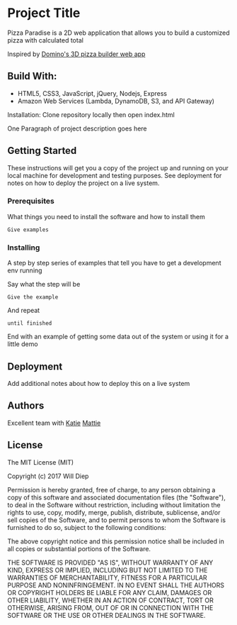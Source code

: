 # Project Title
Pizza Paradise is a 2D web application that allows you to build a customized pizza with calculated total

Inspired by [Domino's 3D pizza builder web app](https://www.eater.com/2014/4/25/6235513/dominos-new-ipad-app-features-a-3d-pizza-builder)

## Build With:
* HTML5, CSS3, JavaScript, jQuery, Nodejs, Express
* Amazon Web Services (Lambda, DynamoDB, S3, and API Gateway)

Installation:
Clone repository locally then open index.html





One Paragraph of project description goes here

## Getting Started

These instructions will get you a copy of the project up and running on your local machine for development and testing purposes. See deployment for notes on how to deploy the project on a live system.

### Prerequisites

What things you need to install the software and how to install them

```
Give examples
```

### Installing

A step by step series of examples that tell you have to get a development env running

Say what the step will be

```
Give the example
```

And repeat

```
until finished
```

End with an example of getting some data out of the system or using it for a little demo


## Deployment

Add additional notes about how to deploy this on a live system

## Authors

Excellent team with 
[Katie](github.com/kroeders)
[Mattie](github.com/socialmediamaven)

## License

The MIT License (MIT)

Copyright (c) 2017 Will Diep

Permission is hereby granted, free of charge, to any person obtaining a copy of this software and associated documentation files (the "Software"), to deal in the Software without restriction, including without limitation the rights to use, copy, modify, merge, publish, distribute, sublicense, and/or sell copies of the Software, and to permit persons to whom the Software is furnished to do so, subject to the following conditions:

The above copyright notice and this permission notice shall be included in all copies or substantial portions of the Software.

THE SOFTWARE IS PROVIDED "AS IS", WITHOUT WARRANTY OF ANY KIND, EXPRESS OR IMPLIED, INCLUDING BUT NOT LIMITED TO THE WARRANTIES OF MERCHANTABILITY, FITNESS FOR A PARTICULAR PURPOSE AND NONINFRINGEMENT. IN NO EVENT SHALL THE AUTHORS OR COPYRIGHT HOLDERS BE LIABLE FOR ANY CLAIM, DAMAGES OR OTHER LIABILITY, WHETHER IN AN ACTION OF CONTRACT, TORT OR OTHERWISE, ARISING FROM, OUT OF OR IN CONNECTION WITH THE SOFTWARE OR THE USE OR OTHER DEALINGS IN THE SOFTWARE.
